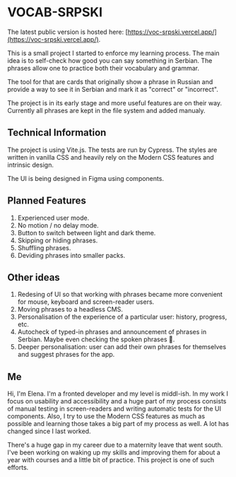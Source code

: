 # VOCAB-SRPSKI

The latest public version is hosted here: [https://voc-srpski.vercel.app/](https://voc-srpski.vercel.app/).

This is a small project I started to enforce my learning process. The main idea is to self-check how good you can say something in Serbian. The phrases allow one to practice both their vocabulary and grammar.

The tool for that are cards that originally show a phrase in Russian and provide a way to see it in Serbian and mark it as "correct" or "incorrect".

The project is in its early stage and more useful features are on their way. Currently all phrases are kept in the file system and added manualy.

## Technical Information
The project is using Vite.js. The tests are run by Cypress. The styles are written in vanilla CSS and heavily rely on the Modern CSS features and intrinsic design.

The UI is being designed in Figma using components.

## Planned Features
1. Experienced user mode.
2. No motion / no delay mode.
3. Button to switch between light and dark theme.
4. Skipping or hiding phrases.
5. Shuffling phrases.
6. Deviding phrases into smaller packs.

## Other ideas
1. Redesing of UI so that working with phrases became more convenient for mouse, keyboard and screen-reader users.
2. Moving phrases to a headless CMS.
3. Personalisation of the experience of a particular user: history, progress, etc.
4. Autocheck of typed-in phrases and announcement of phrases in Serbian. Maybe even checking the spoken phrases 🫢.
5. Deeper personalisation: user can add their own phrases for themselves and suggest phrases for the app.

## Me
Hi, I'm Elena. I'm a fronted developer and my level is middl-ish. In my work I focus on usability and accessibility and a huge part of my process consists of manual testing in screen-readers and writing automatic tests for the UI components. Also, I try to use the Modern CSS features as much as possible and learning those takes a big part of my process as well. A lot has changed since I last worked.

There's a huge gap in my career due to a maternity leave that went south. I've been working on waking up my skills and improving them for about a year with courses and a little bit of practice. This project is one of such efforts.
